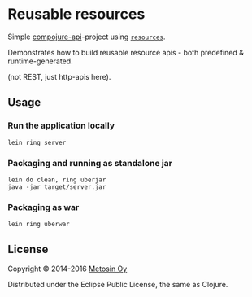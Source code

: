 # Reusable resources

Simple [compojure-api](https://github.com/metosin/compojure-api)-project using [`resources`](https://github.com/metosin/compojure-api/blob/master/src/compojure/api/resource.clj).

Demonstrates how to build reusable resource apis - both predefined & runtime-generated.

(not REST, just http-apis here).

## Usage

### Run the application locally

`lein ring server`

### Packaging and running as standalone jar

```
lein do clean, ring uberjar
java -jar target/server.jar
```

### Packaging as war

`lein ring uberwar`

## License

Copyright © 2014-2016 [Metosin Oy](http://www.metosin.fi)

Distributed under the Eclipse Public License, the same as Clojure.
